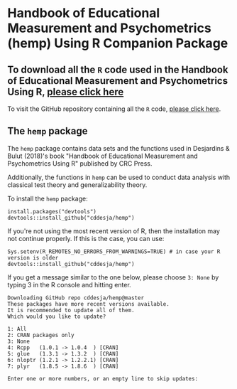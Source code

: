 # Handbook of Educational Measurement and Psychometrics (hemp) Using R Companion Package

## To download all the `R` code used in the Handbook of Educational Measurement and Psychometrics Using R, [please click here]( https://github.com/cddesja/hemp_code/archive/master.zip)

To visit the GitHub repository containing all the `R` code, [please click here](https://github.com/cddesja/hemp_code).

## The `hemp` package

The `hemp` package contains data sets and the functions used in Desjardins & Bulut (2018)'s book "Handbook of Educational Measurement and Psychometrics Using R" published by CRC Press.

Additionally, the functions in `hemp` can be used to conduct data analysis with classical test theory and generalizability theory.

To install the `hemp` package:

```{r}
install.packages("devtools")
devtools::install_github("cddesja/hemp")
```

If you're not using the most recent version of R, then the installation may not continue properly. If this is the case, you can use:

```{r}
Sys.setenv(R_REMOTES_NO_ERRORS_FROM_WARNINGS=TRUE) # in case your R version is older
devtools::install_github("cddesja/hemp")
```
If you get a message similar to the one below, please choose `3: None` by typing 3 in the R console and hitting enter.

```{r}
Downloading GitHub repo cddesja/hemp@master
These packages have more recent versions available.
It is recommended to update all of them.
Which would you like to update?

1: All                             
2: CRAN packages only              
3: None                            
4: Rcpp   (1.0.1 -> 1.0.4  ) [CRAN]
5: glue   (1.3.1 -> 1.3.2  ) [CRAN]
6: nloptr (1.2.1 -> 1.2.2.1) [CRAN]
7: plyr   (1.8.5 -> 1.8.6  ) [CRAN]

Enter one or more numbers, or an empty line to skip updates:
```
